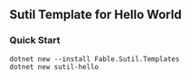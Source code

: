 ## Sutil Template for Hello World

### Quick Start

```shell
dotnet new --install Fable.Sutil.Templates
dotnet new sutil-hello
```
